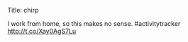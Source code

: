 Title: chirp

I work from home, so this makes no sense. #activitytracker <a href="http://t.co/Xay0AgS7Lu">http://t.co/Xay0AgS7Lu</a>
